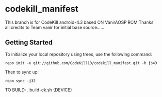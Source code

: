 codekill_manifest
=================

This branch is for CodeKill android-4.3 based ON VanirAOSP ROM
Thanks all credits to Team vanir for initial base source......

Getting Started
---------------



To initialize your local repository using trees, use the following command:

    repo init -u git://github.com/CodeKill13/codekill_manifest.git -b jb43

Then to sync up:

    repo sync -j32
    
    
TO BUILD:   . build-ck.sh {DEVICE}
